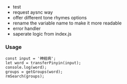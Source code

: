 - test
- request aysnc way
- offer different tone rhymes options
- rename the variable name to make it more readable 
- error handler
- saperate logic from index.js

### Usage 

```
const input = '神經病';
let word = transferPinyin(input);
console.log(word);
groups = getGroups(word);
rmSearch(groups);
```